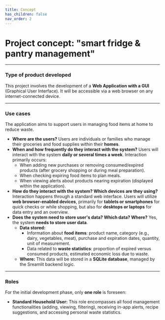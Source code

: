 ```yaml
---
title: Concept
has_children: false
nav_order: 2
---
```


# Project concept: "smart fridge & pantry management"

---

### Type of product developed

This project involves the development of a **Web Application with a GUI** (Graphical User Interface). It will be accessible via a web browser on any internet-connected device.

---

### Use cases

The application aims to support users in managing food items at home to reduce waste.

* **Where are the users?** Users are individuals or families who manage their groceries and food supplies within their **homes**.
* **When and how frequently do they interact with the system?** Users will interact with the system **daily or several times a week**. Interaction primarily occurs:
    * When adding new purchases or removing consumed/expired products (after grocery shopping or during meal preparation).
    * When checking expiring food items to plan meals.
    * When viewing alerts about products nearing expiration (displayed within the application).
* **How do they interact with the system? Which devices are they using?** Interaction happens through a standard web interface. Users will utilize **web browser-enabled devices**, primarily for **tablets or smartphones** for quick checks or while shopping,  but also for **desktops or laptops** for data entry and an overview.
* **Does the system need to store user's data? Which data? Where?** Yes, the system **needs to store user data**.
    * **Data stored:**
        * Information about **food items**: product name, category (e.g., dairy, vegetables, meat), purchase and expiration dates, quantity, unit of measurement.
        * Data related to **waste statistics**: proportion of expired versus consumed products, estimated economic loss due to waste.
    * **Where:** This data will be stored in a **SQLite database**, managed by the Sreamlit backend logic.

---

### Roles

For the initial development phase, only **one role** is foreseen:

* **Standard Household User:** This role encompasses all food management functionalities (adding, viewing, filtering), receiving in-app alerts, recipe suggestions, and accessing personal waste statistics.
